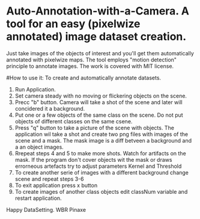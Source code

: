 # Auto-Annotation-with-a-Camera. A tool for an easy (pixelwize annotated) image dataset creation. 
Just take images of the objects of interest and you'll get them automatically annotated with pixelwize maps. The tool employs "motion detection" principle to annotate images. The work is covered with MIT license.

#How to use it:
To create and automatically annotate datasets.
1. Run Application.
2. Set camera steady with no moving or flickering objects on the scene.
3. Precc "b" button. Camera will take a shot of the scene and later will concidered it a background.
4. Put one or a few objects of the same class on the scene. Do not put objects of different classes on the same csene. 
5. Press "q" button to take a picture of the scene with objects.
   The application wil take a shot and create two png files with images of the scene and a mask.
   The mask image is a diff betveen a background and a an object images.
6. Rrepeat steps 4 and 5 to make more shots. Watch for artifacts on the mask. If the program don't cover objects wit the mask or draws errorneous artefacts try to adjust parameters Kernel and Threshold
7. To create another serie of images with a different background change scene and repeat steps 3-6
8. To exit application press x button
9. To create images of another class objects edit classNum variable and restart application.

Happy DataSetting.
WBR Pinaxe
